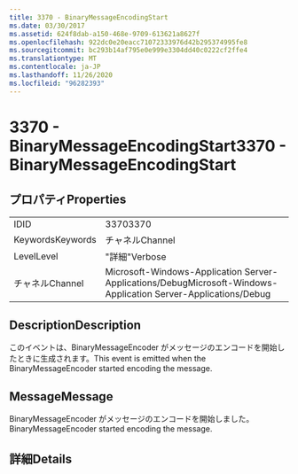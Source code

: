 ```yaml
---
title: 3370 - BinaryMessageEncodingStart
ms.date: 03/30/2017
ms.assetid: 624f8dab-a150-468e-9709-613621a8627f
ms.openlocfilehash: 922dc0e20eacc71072333976d42b295374995fe8
ms.sourcegitcommit: bc293b14af795e0e999e3304dd40c0222cf2ffe4
ms.translationtype: MT
ms.contentlocale: ja-JP
ms.lasthandoff: 11/26/2020
ms.locfileid: "96282393"
---
```

# <a name="3370---binarymessageencodingstart"></a><span data-ttu-id="3c448-102">3370 - BinaryMessageEncodingStart</span><span class="sxs-lookup"><span data-stu-id="3c448-102">3370 - BinaryMessageEncodingStart</span></span>

## <a name="properties"></a><span data-ttu-id="3c448-103">プロパティ</span><span class="sxs-lookup"><span data-stu-id="3c448-103">Properties</span></span>  
  
|||  
|-|-|  
|<span data-ttu-id="3c448-104">ID</span><span class="sxs-lookup"><span data-stu-id="3c448-104">ID</span></span>|<span data-ttu-id="3c448-105">3370</span><span class="sxs-lookup"><span data-stu-id="3c448-105">3370</span></span>|  
|<span data-ttu-id="3c448-106">Keywords</span><span class="sxs-lookup"><span data-stu-id="3c448-106">Keywords</span></span>|<span data-ttu-id="3c448-107">チャネル</span><span class="sxs-lookup"><span data-stu-id="3c448-107">Channel</span></span>|  
|<span data-ttu-id="3c448-108">Level</span><span class="sxs-lookup"><span data-stu-id="3c448-108">Level</span></span>|<span data-ttu-id="3c448-109">"詳細"</span><span class="sxs-lookup"><span data-stu-id="3c448-109">Verbose</span></span>|  
|<span data-ttu-id="3c448-110">チャネル</span><span class="sxs-lookup"><span data-stu-id="3c448-110">Channel</span></span>|<span data-ttu-id="3c448-111">Microsoft-Windows-Application Server-Applications/Debug</span><span class="sxs-lookup"><span data-stu-id="3c448-111">Microsoft-Windows-Application Server-Applications/Debug</span></span>|  
  
## <a name="description"></a><span data-ttu-id="3c448-112">Description</span><span class="sxs-lookup"><span data-stu-id="3c448-112">Description</span></span>  

 <span data-ttu-id="3c448-113">このイベントは、BinaryMessageEncoder がメッセージのエンコードを開始したときに生成されます。</span><span class="sxs-lookup"><span data-stu-id="3c448-113">This event is emitted when the BinaryMessageEncoder started encoding the message.</span></span>  
  
## <a name="message"></a><span data-ttu-id="3c448-114">Message</span><span class="sxs-lookup"><span data-stu-id="3c448-114">Message</span></span>  

 <span data-ttu-id="3c448-115">BinaryMessageEncoder がメッセージのエンコードを開始しました。</span><span class="sxs-lookup"><span data-stu-id="3c448-115">BinaryMessageEncoder started encoding the message.</span></span>  
  
## <a name="details"></a><span data-ttu-id="3c448-116">詳細</span><span class="sxs-lookup"><span data-stu-id="3c448-116">Details</span></span>
